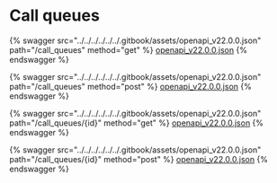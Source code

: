 # Call queues

{% swagger src="../../../../../../.gitbook/assets/openapi_v22.0.0.json" path="/call_queues" method="get" %}
[openapi_v22.0.0.json](../../../../../../.gitbook/assets/openapi_v22.0.0.json)
{% endswagger %}

{% swagger src="../../../../../../.gitbook/assets/openapi_v22.0.0.json" path="/call_queues" method="post" %}
[openapi_v22.0.0.json](../../../../../../.gitbook/assets/openapi_v22.0.0.json)
{% endswagger %}

{% swagger src="../../../../../../.gitbook/assets/openapi_v22.0.0.json" path="/call_queues/{id}" method="get" %}
[openapi_v22.0.0.json](../../../../../../.gitbook/assets/openapi_v22.0.0.json)
{% endswagger %}

{% swagger src="../../../../../../.gitbook/assets/openapi_v22.0.0.json" path="/call_queues/{id}" method="post" %}
[openapi_v22.0.0.json](../../../../../../.gitbook/assets/openapi_v22.0.0.json)
{% endswagger %}
